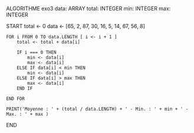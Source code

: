 ALGORITHME exo3
    data: ARRAY<INTEGER>
    total: INTEGER
    min: INTEGER
    max: INTEGER

START
    total <- 0
    data <- [65, 2, 87, 30, 16, 5, 14, 67, 56, 8]

    FOR i FROM 0 TO data.LENGTH [ i <- i + 1 ] 
        total <- total + data[i]

        IF i === 0 THEN
            min <- data[i]
            max <- data[i]
        ELSE IF data[i] < min THEN
            min <- data[i]
        ELSE IF data[i] > max THEN
            max <- data[i]
        END IF
        
    END FOR
  
    PRINT('Moyenne : ' + (total / data.LENGTH) + ' - Min. : ' + min + ' - Max. : ' + max )
END